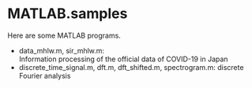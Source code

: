 # MATLAB.samples
Here are some MATLAB programs. 
- data_mhlw.m, sir_mhlw.m:   
  Information processing of the official data of COVID-19 in Japan
- discrete_time_signal.m, dft.m, dft_shifted.m, spectrogram.m: discrete Fourier analysis
